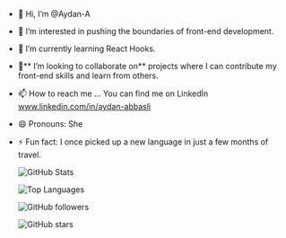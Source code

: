 - 👋 Hi, I’m @Aydan-A
- 👀 I’m interested in pushing the boundaries of front-end development.
- 🌱 I’m currently learning React Hooks.
- 💞️** I’m looking to collaborate on** projects where I can contribute my front-end skills and learn from others.  
- 📫 How to reach me ... You can find me on Linkedİn www.linkedin.com/in/aydan-abbasli
- 😄 Pronouns: She
- ⚡ Fun fact: I once picked up a new language in just a few months of travel.

  ![GitHub Stats](https://github-readme-stats.vercel.app/api?username=Aydan-A&show_icons=true&theme=radical)
  
  ![Top Languages](https://github-readme-stats.vercel.app/api/top-langs/?username=Aydan-A&layout=compact&theme=radical)

  ![GitHub followers](https://img.shields.io/github/followers/YOUR_USERNAME?style=social)
  
  ![GitHub stars](https://img.shields.io/github/stars/YOUR_USERNAME?style=social)




<!---
Aydan-A/Aydan-A is a ✨ special ✨ repository because its `README.md` (this file) appears on your GitHub profile.
You can click the Preview link to take a look at your changes.
--->
